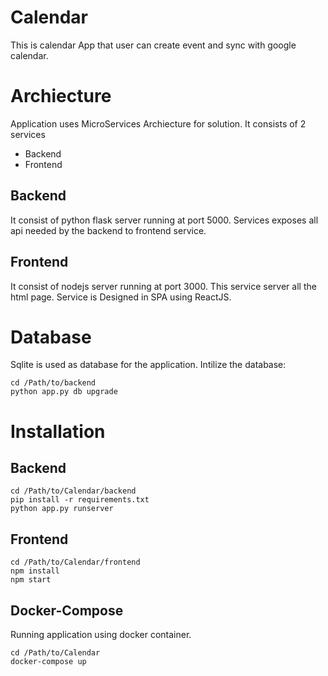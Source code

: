 # Calendar
This is calendar App that user can create event and sync with google calendar.

# Archiecture
Application uses MicroServices Archiecture for solution. It consists of 2 services 
* Backend
* Frontend
## Backend
It consist of python flask server running at port 5000.  Services exposes all api needed by the backend to frontend service.
## Frontend
It consist of nodejs server running at port 3000. This service server all the html page. Service is Designed in SPA using ReactJS.


# Database
Sqlite is used as database for the application. Intilize the database:
```
cd /Path/to/backend
python app.py db upgrade
```

# Installation
## Backend
```
cd /Path/to/Calendar/backend
pip install -r requirements.txt
python app.py runserver
```

## Frontend
```
cd /Path/to/Calendar/frontend
npm install
npm start
```
## Docker-Compose
Running application using docker container.

```
cd /Path/to/Calendar
docker-compose up
```
